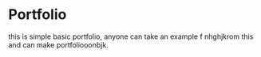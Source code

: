 # Portfolio
this is simple basic portfolio, anyone can take an example f nhghjkrom this and can make portfoliooonbjk.
